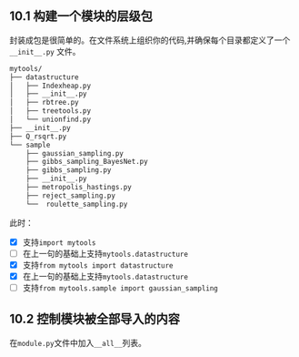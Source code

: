 
## 10.1 构建一个模块的层级包
封装成包是很简单的。在文件系统上组织你的代码,并确保每个目录都定义了一个 `__init__.py` 文件。
```bash
mytools/
├── datastructure
│   ├── Indexheap.py
│   ├── __init__.py
│   ├── rbtree.py
│   ├── treetools.py
│   └── unionfind.py
├── __init__.py
├── Q_rsqrt.py
└── sample
    ├── gaussian_sampling.py
    ├── gibbs_sampling_BayesNet.py
    ├── gibbs_sampling.py
    ├── __init__.py
    ├── metropolis_hastings.py
    ├── reject_sampling.py
    └──  roulette_sampling.py
```

此时：

- [x] 支持`import mytools`
- [ ] 在上一句的基础上支持`mytools.datastructure`
- [x] 支持`from mytools import datastructure`
- [x] 在上一句的基础上支持`mytools.datastructure`
- [ ] 支持`from mytools.sample import gaussian_sampling`

## 10.2 控制模块被全部导入的内容
在`module.py`文件中加入`__all__`列表。

